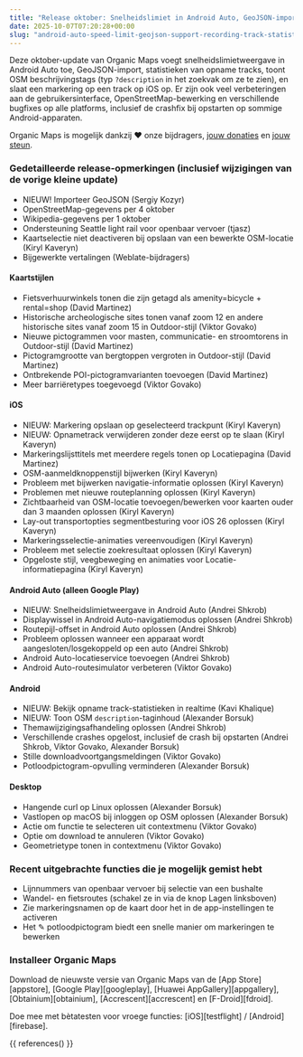 ```yaml
---
title: "Release oktober: Snelheidslimiet in Android Auto, GeoJSON-import, statistieken van opname tracks, weergave OSM beschrijvingstag, markering opslaan op geselecteerde track op iOS en meer"
date: 2025-10-07T07:20:28+00:00
slug: "android-auto-speed-limit-geojson-support-recording-track-statistics-osm-description-display"
---
```


Deze oktober-update van Organic Maps voegt snelheidslimietweergave in Android Auto toe, GeoJSON-import, statistieken van opname tracks, toont OSM beschrijvingstags (typ `?description` in het zoekvak om ze te zien), en slaat een markering op een track op iOS op. Er zijn ook veel verbeteringen aan de gebruikersinterface, OpenStreetMap-bewerking en verschillende bugfixes op alle platforms, inclusief de crashfix bij opstarten op sommige Android-apparaten.

Organic Maps is mogelijk dankzij ❤️ onze bijdragers, [jouw donaties](@/donate/index.nl.md) en [jouw steun](@/contribute/index.nl.md).

### Gedetailleerde release-opmerkingen (inclusief wijzigingen van de vorige kleine update)

- NIEUW! Importeer GeoJSON (Sergiy Kozyr)
- OpenStreetMap-gegevens per 4 oktober
- Wikipedia-gegevens per 1 oktober
- Ondersteuning Seattle light rail voor openbaar vervoer (tjasz)
- Kaartselectie niet deactiveren bij opslaan van een bewerkte OSM-locatie (Kiryl Kaveryn)
- Bijgewerkte vertalingen (Weblate-bijdragers)

#### Kaartstijlen

- Fietsverhuurwinkels tonen die zijn getagd als amenity=bicycle + rental=shop (David Martinez)
- Historische archeologische sites tonen vanaf zoom 12 en andere historische sites vanaf zoom 15 in Outdoor-stijl (Viktor Govako)
- Nieuwe pictogrammen voor masten, communicatie- en stroomtorens in Outdoor-stijl (David Martinez)
- Pictogramgrootte van bergtoppen vergroten in Outdoor-stijl (David Martinez)
- Ontbrekende POI-pictogramvarianten toevoegen (David Martinez)
- Meer barriëretypes toegevoegd (Viktor Govako)

#### iOS

- NIEUW: Markering opslaan op geselecteerd trackpunt (Kiryl Kaveryn)
- NIEUW: Opnametrack verwijderen zonder deze eerst op te slaan (Kiryl Kaveryn)
- Markeringslijsttitels met meerdere regels tonen op Locatiepagina (David Martinez)
- OSM-aanmeldknoppenstijl bijwerken (Kiryl Kaveryn)
- Probleem met bijwerken navigatie-informatie oplossen (Kiryl Kaveryn)
- Problemen met nieuwe routeplanning oplossen (Kiryl Kaveryn)
- Zichtbaarheid van OSM-locatie toevoegen/bewerken voor kaarten ouder dan 3 maanden oplossen (Kiryl Kaveryn)
- Lay-out transportopties segmentbesturing voor iOS 26 oplossen (Kiryl Kaveryn)
- Markeringsselectie-animaties vereenvoudigen (Kiryl Kaveryn)
- Probleem met selectie zoekresultaat oplossen (Kiryl Kaveryn)
- Opgeloste stijl, veegbeweging en animaties voor Locatie-informatiepagina (Kiryl Kaveryn)

#### Android Auto (alleen Google Play)

- NIEUW: Snelheidslimietweergave in Android Auto (Andrei Shkrob)
- Displaywissel in Android Auto-navigatiemodus oplossen (Andrei Shkrob)
- Routepijl-offset in Android Auto oplossen (Andrei Shkrob)
- Probleem oplossen wanneer een apparaat wordt aangesloten/losgekoppeld op een auto (Andrei Shkrob)
- Android Auto-locatieservice toevoegen (Andrei Shkrob)
- Android Auto-routesimulator verbeteren (Viktor Govako)

#### Android

- NIEUW: Bekijk opname track-statistieken in realtime (Kavi Khalique)
- NIEUW: Toon OSM `description`-taginhoud (Alexander Borsuk)
- Themawijzigingsafhandeling oplossen (Andrei Shkrob)
- Verschillende crashes opgelost, inclusief de crash bij opstarten (Andrei Shkrob, Viktor Govako, Alexander Borsuk)
- Stille downloadvoortgangsmeldingen (Viktor Govako)
- Potloodpictogram-opvulling verminderen (Alexander Borsuk)

#### Desktop

- Hangende curl op Linux oplossen (Alexander Borsuk)
- Vastlopen op macOS bij inloggen op OSM oplossen (Alexander Borsuk)
- Actie om functie te selecteren uit contextmenu (Viktor Govako)
- Optie om download te annuleren (Viktor Govako)
- Geometrietype tonen in contextmenu (Viktor Govako)

### Recent uitgebrachte functies die je mogelijk gemist hebt

- Lijnnummers van openbaar vervoer bij selectie van een bushalte
- Wandel- en fietsroutes (schakel ze in via de knop Lagen linksboven)
- Zie markeringsnamen op de kaart door het in de app-instellingen te activeren
- Het ✎ potloodpictogram biedt een snelle manier om markeringen te bewerken

### Installeer Organic Maps

Download de nieuwste versie van Organic Maps van de [App Store][appstore], [Google Play][googleplay], [Huawei AppGallery][appgallery], [Obtainium][obtainium], [Accrescent][accrescent] en [F-Droid][fdroid].

Doe mee met bètatesten voor vroege functies: [iOS][testflight] / [Android][firebase].

{{ references() }}
